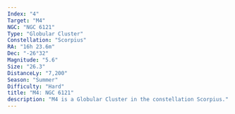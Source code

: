 ```yaml
---
Index: "4"
Target: "M4"
NGC: "NGC 6121"
Type: "Globular Cluster"
Constellation: "Scorpius"
RA: "16h 23.6m"
Dec: "-26°32"
Magnitude: "5.6"
Size: "26.3"
DistanceLy: "7,200"
Season: "Summer"
Difficulty: "Hard"
title: "M4: NGC 6121"
description: "M4 is a Globular Cluster in the constellation Scorpius."
---
```

